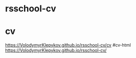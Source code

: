 # rsschool-cv
# cv
https://VolodymyrKlepykov.github.io/rsschool-cv/cv
#cv-html
https://VolodymyrKlepykov.github.io/rsschool-cv/
